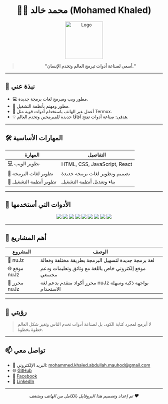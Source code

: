 <div align="center">

# 👨‍💻 محمد خالد (Mohamed Khaled)

<img src="https://i.imgur.com/your-logo.png" alt="Logo" width="120" />

> **"أسعى لصناعة أدوات تبرمج العالم وتخدم الإنسان."**

</div>

---

## 🚀 نبذة عني

- 💻 مطور ويب ومبرمج لغات برمجة جديدة.
- 🧩 مطور ومهتم بأنظمة التشغيل.
- 📱 أعمل عبر الهاتف باستخدام أدوات قوية مثل Termux.
- 💡 هدفي: صناعة أدوات تفتح آفاقًا جديدة للمبرمجين وتخدم العالم.

---

## 🛠️ المهارات الأساسية

| المهارة                       | التفاصيل                                     |
|-------------------------------|----------------------------------------------|
| 💻 تطوير الويب                | HTML, CSS, JavaScript, React                 |
| 🧠 تطوير لغات البرمجة         | تصميم وتطوير لغات برمجة جديدة                |
| 🧩 تطوير أنظمة التشغيل        | بناء وتعديل أنظمة التشغيل                    |

---

## 🧰 الأدوات التي أستخدمها

<div align="center">

<img src="https://img.shields.io/badge/Termux-000000?style=flat&logo=linux&logoColor=white" />
<img src="https://img.shields.io/badge/Git-F05032?style=flat&logo=git&logoColor=white" />
<img src="https://img.shields.io/badge/C%2B%2B-00599C?style=flat&logo=c%2B%2B&logoColor=white" />
<img src="https://img.shields.io/badge/HTML5-E34F26?style=flat&logo=html5&logoColor=white" />
<img src="https://img.shields.io/badge/CSS3-1572B6?style=flat&logo=css3&logoColor=white" />
<img src="https://img.shields.io/badge/Sass-CC6699?style=flat&logo=sass&logoColor=white" />
<img src="https://img.shields.io/badge/JavaScript-F7DF1E?style=flat&logo=javascript&logoColor=black" />
<img src="https://img.shields.io/badge/React-20232A?style=flat&logo=react&logoColor=61DAFB" />
<img src="https://img.shields.io/badge/SPCK_Editor-4B32C3?style=flat" />

</div>

---

## 📌 أهم المشاريع

| المشروع         | الوصف                                                                 |
|-----------------|-----------------------------------------------------------------------|
| 🔬 nuJz         | لغة برمجة جديدة لتسهيل البرمجة بطريقة مختلفة وفعالة                   |
| 🌐 موقع nuJz    | موقع إلكتروني خاص باللغة مع وثائق وتعليمات ودعم مجتمعي               |
| 📝 محرر nuJz    | محرر أكواد متقدم يدعم لغة nuJz بواجهة ذكية وسهلة الاستخدام           |

---

## 🎯 رؤيتي

> لا أبرمج لمجرد كتابة الكود، بل لصناعة أدوات تخدم الناس وتغير شكل العالم خطوة بخطوة.

---

## 📫 تواصل معي

- 📧 البريد الإلكتروني: mohammed.khaled.abdullah.mauhod@gmail.com
- 🌐 [GitHub](https://github.com/WithoutGuidanc)
- 📘 [Facebook](https://www.facebook.com/share/1AG2Por8g8/)
- 💼 [LinkedIn](https://linkedin.com/in/placeholder)

---

<div align="center">

<em>تم إعداد وتصميم هذا البروفايل بالكامل من الهاتف وبشغف ❤️</em>

</div>
